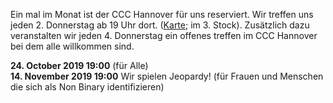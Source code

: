 Ein mal im Monat ist der CCC Hannover für uns reserviert. Wir treffen uns jeden 2. Donnerstag ab 19 Uhr dort. ([Karte](https://www.openstreetmap.org/way/28166185#map=19/52.38811/9.71793); im 3. Stock).
Zusätzlich dazu veranstalten wir jeden 4. Donnerstag ein offenes treffen im CCC Hannover bei dem alle willkommen sind.

<div class="box" markdown="1">
<strong>24. October 2019 19:00</strong> (für Alle)
<br>
<strong>14. November 2019 19:00</strong> Wir spielen Jeopardy! (für Frauen und Menschen die sich als Non Binary identifizieren)
</div>

